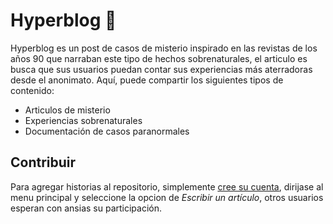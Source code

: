 # Hyperblog 👻
Hyperblog es un post de casos de misterio inspirado en las revistas de los años 90 que narraban este tipo de hechos sobrenaturales, el articulo es busca que sus usuarios puedan contar sus experiencias más aterradoras desde el anonimato. Aquí, puede compartir los siguientes tipos de contenido:
* Articulos de misterio
* Experiencias sobrenaturales
* Documentación de casos paranormales
## Contribuir
Para agregar historias al repositorio, simplemente <a href="https://m.media-amazon.com/images/I/61MwVMRZUkL.jpg"><u>cree su cuenta</u></a>, dirijase al menu principal y seleccione la opcion de <i>Escribir un artículo</i>, otros usuarios esperan con ansias su participación.